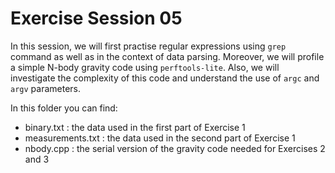 # Exercise Session 05 #
In this session, we will first practise regular expressions using `grep` command as well as in the context of data parsing. Moreover, we will profile a simple N-body gravity code using `perftools-lite`. Also, we will investigate the complexity of this code and understand the use of `argc` and `argv` parameters. 

In this folder you can find:

* binary.txt : the data used in the first part of Exercise 1
* measurements.txt : the data used in the second part of Exercise 1
* nbody.cpp : the serial version of the gravity code needed for Exercises 2 and 3 


